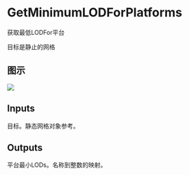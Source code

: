 # GetMinimumLODForPlatforms

获取最低LODFor平台

目标是静止的网格

## 图示

![]($-20221218-21031080.png)

## Inputs

目标。静态网格对象参考。  

## Outputs

平台最小LODs。名称到整数的映射。
